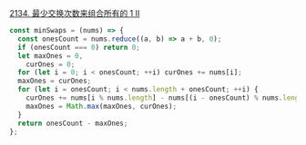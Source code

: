 [2134. 最少交换次数来组合所有的 1 II](https://leetcode.cn/problems/minimum-swaps-to-group-all-1s-together-ii/submissions/612820527/)

```javascript
const minSwaps = (nums) => {
  const onesCount = nums.reduce((a, b) => a + b, 0);
  if (onesCount === 0) return 0;
  let maxOnes = 0,
    curOnes = 0;
  for (let i = 0; i < onesCount; ++i) curOnes += nums[i];
  maxOnes = curOnes;
  for (let i = onesCount; i < nums.length + onesCount; ++i) {
    curOnes += nums[i % nums.length] - nums[(i - onesCount) % nums.length];
    maxOnes = Math.max(maxOnes, curOnes);
  }
  return onesCount - maxOnes;
};
```